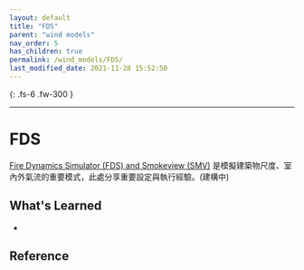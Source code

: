 ```yaml
---
layout: default
title: "FDS"
parent: "wind models"
nav_order: 5
has_children: true
permalink: /wind_models/FDS/
last_modified_date: 2021-11-28 15:52:50
---
```


{: .fs-6 .fw-300 }

---

# FDS
[Fire Dynamics Simulator (FDS) and Smokeview (SMV)](https://pages.nist.gov/fds-smv/) 是模擬建築物尺度、室內外氣流的重要模式，此處分享重要設定與執行經驗。(建構中)

## What's Learned 
- 

## Reference
